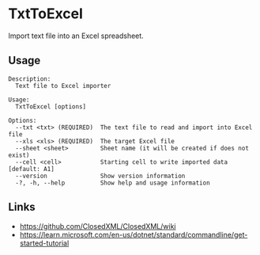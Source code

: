 ﻿# TxtToExcel

Import text file into an Excel spreadsheet.

## Usage

```
Description:
  Text file to Excel importer

Usage:
  TxtToExcel [options]

Options:
  --txt <txt> (REQUIRED)  The text file to read and import into Excel file
  --xls <xls> (REQUIRED)  The target Excel file
  --sheet <sheet>         Sheet name (it will be created if does not exist)
  --cell <cell>           Starting cell to write imported data [default: A1]
  --version               Show version information
  -?, -h, --help          Show help and usage information
```

## Links

- https://github.com/ClosedXML/ClosedXML/wiki
- https://learn.microsoft.com/en-us/dotnet/standard/commandline/get-started-tutorial